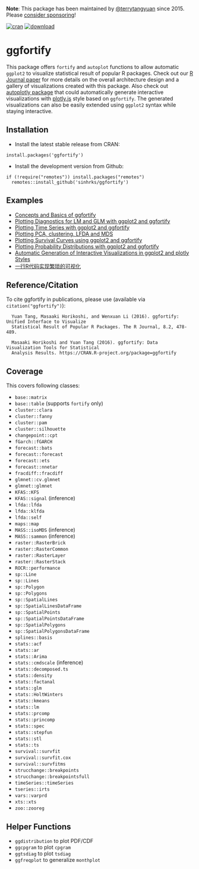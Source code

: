 **Note**: This package has been maintained by [@terrytangyuan](https://github.com/terrytangyuan) since 2015. Please [consider sponsoring](https://github.com/sponsors/terrytangyuan)!

[![cran](http://www.r-pkg.org/badges/version/ggfortify)](https://CRAN.R-project.org/package=ggfortify)
[![download](https://cranlogs.r-pkg.org/badges/grand-total/ggfortify)](https://CRAN.R-project.org/package=ggfortify)

# ggfortify

This package offers ``fortify`` and ``autoplot`` functions to allow automatic ``ggplot2`` to visualize statistical result of popular R packages. Check out our [R Journal paper](https://journal.r-project.org/archive/2016-2/tang-horikoshi-li.pdf) for more details on the overall architecture design and a gallery of visualizations created with this package. Also check out [autoplotly package](https://github.com/terrytangyuan/autoplotly) that could automatically generate interactive visualizations with [plotly.js](https://plot.ly/) style based on ``ggfortify``. The generated visualizations can also be easily extended using ``ggplot2`` syntax while staying interactive.


## Installation

- Install the latest stable release from CRAN:
```
install.packages('ggfortify')
```

- Install the development version from Github:
```
if (!require("remotes")) install.packages("remotes")
  remotes::install_github('sinhrks/ggfortify')
```

## Examples

* [Concepts and Basics of ggfortify](https://cran.r-project.org/web/packages/ggfortify/vignettes/basics.html)
* [Plotting Diagnostics for LM and GLM with ggplot2 and ggfortify](https://cran.r-project.org/web/packages/ggfortify/vignettes/plot_lm.html)
* [Plotting Time Series with ggplot2 and ggfortify](https://cran.r-project.org/web/packages/ggfortify/vignettes/plot_ts.html)
* [Plotting PCA, clustering, LFDA and MDS](https://cran.r-project.org/web/packages/ggfortify/vignettes/plot_pca.html)
* [Plotting Survival Curves using ggplot2 and ggfortify](https://cran.r-project.org/web/packages/ggfortify/vignettes/plot_surv.html)
* [Plotting Probability Distributions with ggplot2 and ggfortify](https://cran.r-project.org/web/packages/ggfortify/vignettes/plot_dist.html)
* [Automatic Generation of Interactive Visualizations in ggplot2 and plotly Styles](https://terrytangyuan.github.io/2018/02/12/autoplotly-intro/)
* [一行R代码实现繁琐的可视化](http://terrytangyuan.github.io/2015/11/24/ggfortify-intro/)

## Reference/Citation

To cite ggfortify in publications, please use (available via ``citation("ggfortify")``):
```
  Yuan Tang, Masaaki Horikoshi, and Wenxuan Li (2016). ggfortify: Unified Interface to Visualize
  Statistical Result of Popular R Packages. The R Journal, 8.2, 478-489.

  Masaaki Horikoshi and Yuan Tang (2016). ggfortify: Data Visualization Tools for Statistical
  Analysis Results. https://CRAN.R-project.org/package=ggfortify
```

## Coverage

This covers following classes:

- ``base::matrix``
- ``base::table`` (supports ``fortify`` only)
- ``cluster::clara``
- ``cluster::fanny``
- ``cluster::pam``
- ``cluster::silhouette``
- ``changepoint::cpt``
- ``fGarch::fGARCH``
- ``forecast::bats``
- ``forecast::forecast``
- ``forecast::ets``
- ``forecast::nnetar``
- ``fracdiff::fracdiff``
- ``glmnet::cv.glmnet``
- ``glmnet::glmnet``
- ``KFAS::KFS``
- ``KFAS::signal`` (inference)
- ``lfda::lfda``
- ``lfda::klfda``
- ``lfda::self``
- ``maps::map``
- ``MASS::isoMDS`` (inference)
- ``MASS::sammon`` (inference)
- ``raster::RasterBrick``
- ``raster::RasterCommon``
- ``raster::RasterLayer``
- ``raster::RasterStack``
- ``ROCR::performance``
- ``sp::Line``
- ``sp::Lines``
- ``sp::Polygon``
- ``sp::Polygons``
- ``sp::SpatialLines``
- ``sp::SpatialLinesDataFrame``
- ``sp::SpatialPoints``
- ``sp::SpatialPointsDataFrame``
- ``sp::SpatialPolygons``
- ``sp::SpatialPolygonsDataFrame``
- ``splines::basis``
- ``stats::acf``
- ``stats::ar``
- ``stats::Arima``
- ``stats::cmdscale`` (inference)
- ``stats::decomposed.ts``
- ``stats::density``
- ``stats::factanal``
- ``stats::glm``
- ``stats::HoltWinters``
- ``stats::kmeans``
- ``stats::lm``
- ``stats::prcomp``
- ``stats::princomp``
- ``stats::spec``
- ``stats::stepfun``
- ``stats::stl``
- ``stats::ts``
- ``survival::survfit``
- ``survival::survfit.cox``
- ``survival::survfitms``
- ``strucchange::breakpoints``
- ``strucchange::breakpointsfull``
- ``timeSeries::timeSeries``
- ``tseries::irts``
- ``vars::varprd``
- ``xts::xts``
- ``zoo::zooreg``

## Helper Functions

- ``ggdistribution`` to plot PDF/CDF
- ``ggcpgram`` to plot ``cpgram``
- ``ggtsdiag`` to plot ``tsdiag``
- ``ggfreqplot`` to generalize ``monthplot``
